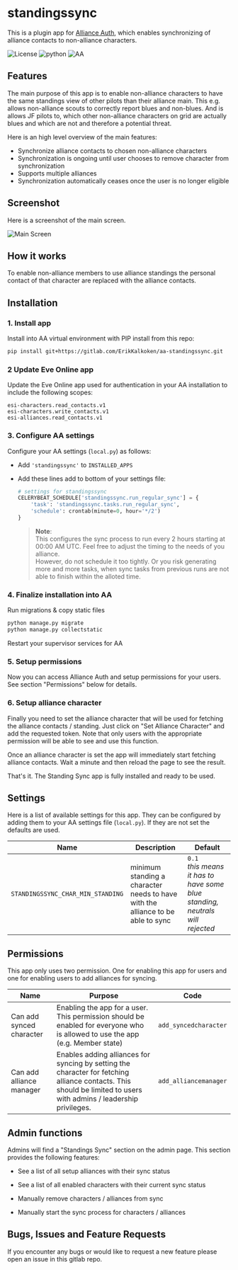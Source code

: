 # standingssync

This is a plugin app for [Alliance Auth](https://gitlab.com/allianceauth/allianceauth), which enables synchronizing of alliance contacts to non-alliance characters.

![License](https://img.shields.io/badge/license-MIT-green) ![python](https://img.shields.io/badge/python-3.5-informational) ![AA](https://img.shields.io/badge/AllianceAuth-2.2-informational)

## Features

The main purpose of this app is to enable non-alliance characters to have the same standings view of other pilots than their alliance main. This e.g. allows non-alliance scouts to correctly report blues and non-blues. And is allows JF pilots to, which other non-alliance characters on grid are actually blues and which are not and therefore a potential threat.

Here is an high level overview of the main features:

- Synchronize alliance contacts to chosen non-alliance characters
- Synchronization is ongoing until user chooses to remove character from synchronization
- Supports multiple alliances
- Synchronization automatically ceases once the user is no longer eligible

## Screenshot

Here is a screenshot of the main screen.

![Main Screen](https://i.imgur.com/xGdoqsp.png)

## How it works

To enable non-alliance members to use alliance standings the personal contact of that character are replaced with the alliance contacts.

## Installation

### 1. Install app

Install into AA virtual environment with PIP install from this repo:

```bash
pip install git+https://gitlab.com/ErikKalkoken/aa-standingssync.git
```

### 2 Update Eve Online app

Update the Eve Online app used for authentication in your AA installation to include the following scopes:

```plain
esi-characters.read_contacts.v1
esi-characters.write_contacts.v1
esi-alliances.read_contacts.v1
```

### 3. Configure AA settings

Configure your AA settings (`local.py`) as follows:

- Add `'standingssync'` to `INSTALLED_APPS`
- Add these lines add to bottom of your settings file:

   ```python
   # settings for standingssync
   CELERYBEAT_SCHEDULE['standingssync.run_regular_sync'] = {
       'task': 'standingssync.tasks.run_regular_sync',
       'schedule': crontab(minute=0, hour='*/2')
   }
   ```

   > **Note**:<br>This configures the sync process to run every 2 hours starting at 00:00 AM UTC. Feel free to adjust the timing to the needs of you alliance.<br>However, do not schedule it too tightly. Or you risk generating more and more tasks, when sync tasks from previous runs are not able to finish within the alloted time.

### 4. Finalize installation into AA

Run migrations & copy static files

```bash
python manage.py migrate
python manage.py collectstatic
```

Restart your supervisor services for AA

### 5. Setup permissions

Now you can access Alliance Auth and setup permissions for your users. See section "Permissions" below for details.

### 6. Setup alliance character

Finally you need to set the alliance character that will be used for fetching the alliance contacts / standing. Just click on "Set Alliance Character" and add the requested token. Note that only users with the appropriate permission will be able to see and use this function.

Once an alliance character is set the app will immediately start fetching alliance contacts. Wait a minute and then reload the page to see the result.

That's it. The Standing Sync app is fully installed and ready to be used.

## Settings

Here is a list of available settings for this app. They can be configured by adding them to your AA settings file (`local.py`). If they are not set the defaults are used.

Name | Description | Default
-- | -- | --
`STANDINGSSYNC_CHAR_MIN_STANDING`| minimum standing a character needs to have with the alliance to be able to sync | `0.1`<br>*this means it has to have some blue standing, neutrals will rejected* | No

## Permissions

This app only uses two permission. One for enabling this app for users and one for enabling users to add alliances for syncing.

Name | Purpose | Code
-- | -- | --
Can add synced character |Enabling the app for a user. This permission should be enabled for everyone who is allowed to use the app (e.g. Member state) |  `add_syncedcharacter`
Can add alliance manager |Enables adding alliances for syncing by setting the character for fetching alliance contacts. This should be limited to users with admins / leadership privileges. |  `add_alliancemanager`

## Admin functions

Admins will find a "Standings Sync" section on the admin page. This section provides the following features:

- See a list of all setup alliances with their sync status

- See a list of all enabled characters with their current sync status

- Manually remove characters / alliances from sync

- Manually start the sync process for characters / alliances

## Bugs, Issues and Feature Requests

If you encounter any bugs or would like to request a new feature please open an issue in this gitlab repo.
